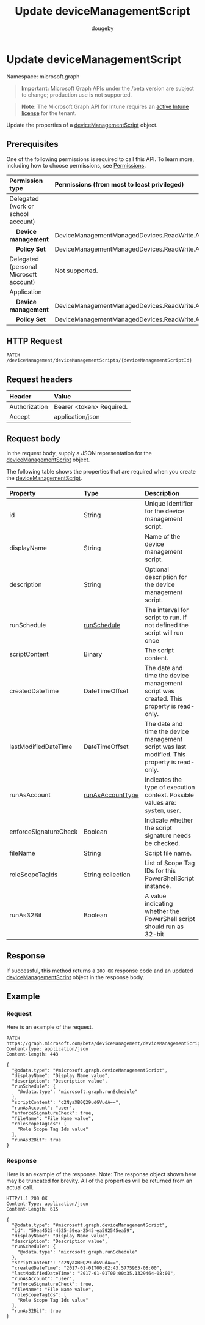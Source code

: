 ﻿---
title: "Update deviceManagementScript"
description: "Update the properties of a deviceManagementScript object."
author: "dougeby"
localization_priority: Normal
ms.prod: "intune"
doc_type: apiPageType
---

# Update deviceManagementScript

Namespace: microsoft.graph

> **Important:** Microsoft Graph APIs under the /beta version are subject to change; production use is not supported.

> **Note:** The Microsoft Graph API for Intune requires an [active Intune license](https://go.microsoft.com/fwlink/?linkid=839381) for the tenant.

Update the properties of a [deviceManagementScript](../resources/intune-shared-devicemanagementscript.md) object.

## Prerequisites

One of the following permissions is required to call this API. To learn more, including how to choose permissions, see [Permissions](/graph/permissions-reference).

| Permission type                        | Permissions (from most to least privileged)  |
| :------------------------------------- | :------------------------------------------- |
| Delegated (work or school account)     |                                              |
| &nbsp; &nbsp; **Device management**    | DeviceManagementManagedDevices.ReadWrite.All |
| &nbsp; &nbsp; **Policy Set**           | DeviceManagementManagedDevices.ReadWrite.All |
| Delegated (personal Microsoft account) | Not supported.                               |
| Application                            |                                              |
| &nbsp; &nbsp; **Device management**    | DeviceManagementManagedDevices.ReadWrite.All |
| &nbsp; &nbsp; **Policy Set**           | DeviceManagementManagedDevices.ReadWrite.All |

## HTTP Request

<!-- {
  "blockType": "ignored"
}
-->

```http
PATCH /deviceManagement/deviceManagementScripts/{deviceManagementScriptId}
```

## Request headers

| Header        | Value                          |
| :------------ | :----------------------------- |
| Authorization | Bearer &lt;token&gt; Required. |
| Accept        | application/json               |

## Request body

In the request body, supply a JSON representation for the [deviceManagementScript](../resources/intune-shared-devicemanagementscript.md) object.

The following table shows the properties that are required when you create the [deviceManagementScript](../resources/intune-shared-devicemanagementscript.md).

| Property              | Type                                                               | Description                                                                                   |
| :-------------------- | :----------------------------------------------------------------- | :-------------------------------------------------------------------------------------------- |
| id                    | String                                                             | Unique Identifier for the device management script.                                           |
| displayName           | String                                                             | Name of the device management script.                                                         |
| description           | String                                                             | Optional description for the device management script.                                        |
| runSchedule           | [runSchedule](../resources/intune-devices-runschedule.md)          | The interval for script to run. If not defined the script will run once                       |
| scriptContent         | Binary                                                             | The script content.                                                                           |
| createdDateTime       | DateTimeOffset                                                     | The date and time the device management script was created. This property is read-only.       |
| lastModifiedDateTime  | DateTimeOffset                                                     | The date and time the device management script was last modified. This property is read-only. |
| runAsAccount          | [runAsAccountType](../resources/intune-shared-runasaccounttype.md) | Indicates the type of execution context. Possible values are: `system`, `user`.               |
| enforceSignatureCheck | Boolean                                                            | Indicate whether the script signature needs be checked.                                       |
| fileName              | String                                                             | Script file name.                                                                             |
| roleScopeTagIds       | String collection                                                  | List of Scope Tag IDs for this PowerShellScript instance.                                     |
| runAs32Bit            | Boolean                                                            | A value indicating whether the PowerShell script should run as 32-bit                         |

## Response

If successful, this method returns a `200 OK` response code and an updated [deviceManagementScript](../resources/intune-shared-devicemanagementscript.md) object in the response body.

## Example

### Request

Here is an example of the request.

```http
PATCH https://graph.microsoft.com/beta/deviceManagement/deviceManagementScripts/{deviceManagementScriptId}
Content-type: application/json
Content-length: 443

{
  "@odata.type": "#microsoft.graph.deviceManagementScript",
  "displayName": "Display Name value",
  "description": "Description value",
  "runSchedule": {
    "@odata.type": "microsoft.graph.runSchedule"
  },
  "scriptContent": "c2NyaXB0Q29udGVudA==",
  "runAsAccount": "user",
  "enforceSignatureCheck": true,
  "fileName": "File Name value",
  "roleScopeTagIds": [
    "Role Scope Tag Ids value"
  ],
  "runAs32Bit": true
}
```

### Response

Here is an example of the response. Note: The response object shown here may be truncated for brevity. All of the properties will be returned from an actual call.

```http
HTTP/1.1 200 OK
Content-Type: application/json
Content-Length: 615

{
  "@odata.type": "#microsoft.graph.deviceManagementScript",
  "id": "59ea4525-4525-59ea-2545-ea592545ea59",
  "displayName": "Display Name value",
  "description": "Description value",
  "runSchedule": {
    "@odata.type": "microsoft.graph.runSchedule"
  },
  "scriptContent": "c2NyaXB0Q29udGVudA==",
  "createdDateTime": "2017-01-01T00:02:43.5775965-08:00",
  "lastModifiedDateTime": "2017-01-01T00:00:35.1329464-08:00",
  "runAsAccount": "user",
  "enforceSignatureCheck": true,
  "fileName": "File Name value",
  "roleScopeTagIds": [
    "Role Scope Tag Ids value"
  ],
  "runAs32Bit": true
}
```
